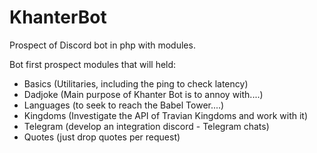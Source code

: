 # KhanterBot
Prospect of Discord bot in php with modules.

Bot first prospect modules that will held:

- Basics (Utilitaries, including the ping to check latency)
- Dadjoke (Main purpose of Khanter Bot is to annoy with....)
- Languages (to seek to reach the Babel Tower....)
- Kingdoms (Investigate the API of Travian Kingdoms and work with it)
- Telegram (develop an integration discord - Telegram chats)
- Quotes (just drop quotes per request)
